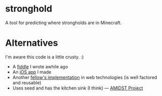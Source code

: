 # stronghold

A tool for predicting where strongholds are in Minecraft.

# Alternatives

I'm aware this code is a little crusty. :)
- A [fiddle](http://jsfiddle.net/42EDX/40/) I wrote awhile ago
- An [iOS app](http://WinstonOne.com/Apps/Stronghold%20Locator) I made
- Another [fellow's implementation][purplefrog] in web technologies (is well factored and reusable)
- Uses seed and has the kitchen sink (I think) — [AMIDST Project][]

[purplefrog]: http://www.purplefrog.com/~thoth/MinecraftStronghold/stronghold.html
[AMIDST Project]: http://www.minecraftforum.net/topic/626786-v36-amidst-strongholds-village-biome-etc-finder-174/
